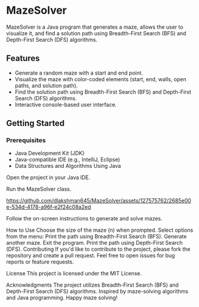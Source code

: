 # MazeSolver

MazeSolver is a Java program that generates a maze, allows the user to visualize it, and find a solution path using Breadth-First Search (BFS) and Depth-First Search (DFS) algorithms.

## Features

- Generate a random maze with a start and end point.
- Visualize the maze with color-coded elements (start, end, walls, open paths, and solution path).
- Find the solution path using Breadth-First Search (BFS) and Depth-First Search (DFS) algorithms.
- Interactive console-based user interface.

## Getting Started

### Prerequisites

- Java Development Kit (JDK)
- Java-compatible IDE (e.g., IntelliJ, Eclipse)
- Data Structures and Algorithms Using Java

Open the project in your Java IDE.

Run the MazeSolver class.

https://github.com/dlakshman645/MazeSolver/assets/127575762/2685e00e-534d-4178-a96f-e2f24c08a2ed

Follow the on-screen instructions to generate and solve mazes.

How to Use
Choose the size of the maze (n) when prompted.
Select options from the menu:
Print the path using Breadth-First Search (BFS).
Generate another maze.
Exit the program.
Print the path using Depth-First Search (DFS).
Contributing
If you'd like to contribute to the project, please fork the repository and create a pull request. Feel free to open issues for bug reports or feature requests.

License
This project is licensed under the MIT License.

Acknowledgments
The project utilizes Breadth-First Search (BFS) and Depth-First Search (DFS) algorithms.
Inspired by maze-solving algorithms and Java programming.
Happy maze solving!
